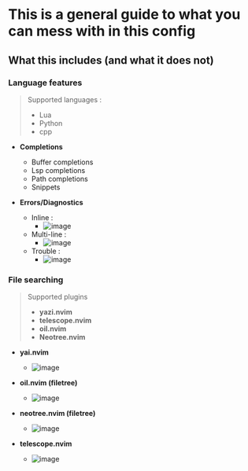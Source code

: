 # This is a general guide to what you can mess with in this config

## What this includes (and what it does not)

### Language features

> Supported languages :
> - Lua 
> - Python
> - cpp

- **Completions** 

  - Buffer completions
  - Lsp completions
  - Path completions
  - Snippets

- **Errors/Diagnostics**

  - Inline :
    - ![image](https://github.com/user-attachments/assets/f5a6ae87-8594-4249-9e2d-a5399db2a364)
  - Multi-line :
    - ![image](https://github.com/user-attachments/assets/60b1e07f-5cb1-4b8f-b40c-5614c3d0b685)
  - Trouble :
    - ![image](https://github.com/user-attachments/assets/1485d227-c4ad-4c14-ae8b-181acceb8de0)


### File searching

> Supported plugins
> - **yazi.nvim**
> - **telescope.nvim**
> - **oil.nvim**
> - **Neotree.nvim**

- **yai.nvim**
  -  ![image](https://github.com/user-attachments/assets/60120c44-936b-4e88-8ce3-83335b0ef88d)

- **oil.nvim (filetree)**
  - ![image](https://github.com/user-attachments/assets/808527bf-e216-4030-b6da-b323544a319e)

- **neotree.nvim (filetree)**
  - ![image](https://github.com/user-attachments/assets/ee3a5222-fcb6-4800-90c3-92e7813a6df5)

- **telescope.nvim**
  - ![image](https://github.com/user-attachments/assets/63dddecf-585b-4b78-8709-5b02f1160b3b)

